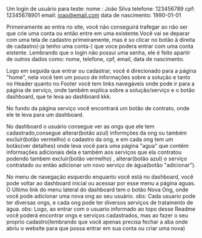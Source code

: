 Um login de usuário para teste:
nome : João Silva
telefone: 123456789
cpf: 12345678901
email: joao@email.com
data de nascimento: 1990-01-01


Primeiramente ao entra no site, você não conseguirá trafegar ao não ser que crie uma conta ou então entre em uma existente.Você vai se deparar com uma tela de cadastro primeiramente, mas é so clicar no botão à direita de cadastro(-ja tenho uma conta-) que voce podera entrar com uma conta eistente. Lembrando que o login não possui uma senha, ele é feito apartir de outros dados como: nome, telefone, cpf, email, data de nascimento.

Logo em seguida que entrar ou cadastrar, você é direcionado para a página "home", nela você tem um pouco de informações sobre a solução e tanto no Header quanto no Footer você tem links navegáveis onde pode ir para a página de serviço, onde também explica sobre a solução/serviço e o botão dashboard, que te leva ao dashboard kkk.

No fundo da página serviço você encontrará um botão de contrato, onde ele te leva para um dashboard.

No dashboard o usuário consegue ver as ongs que ele tem cadastrado,consegue alterar(botão azul) informções da ong ou também excluir(botão vermelho) o cadastro da ong, e em cada ong tem um botão(ver detalhes) onde leva você para uma página "agua" que contém informações adicionais dela e também aos serviços que ela contratou podendo tambem excluir(botão vermelho) , alterar(botão azul) o serviço contratado ou então adicionar um novo serviço de água(botão "adicionar").

No menu de navegação esquerdo enquanto você está no dashboard, você pode voltar ao dashboard inicial ou acessar por esse menu a página aguas.
O Ultimo link do menu lateral do dashboard tem o botão Nova Ong, onde você pode adicionar uma nova ong ao seu usuário.
obs: Cada usuario pode ter diversas ongs, e cada ong pode ter diversos serviços de tratamento de água.
obs: Logo, ao entrar com o usuario informado ao topo desse Readme você poderá encontrar ongs e serviços cadastrados, mas ao fazer o seu proprio cadastro(lembrando que você apenas precisa fechar a aba onde abriu o website para que possa entrar em sua conta ou criar uma nova)